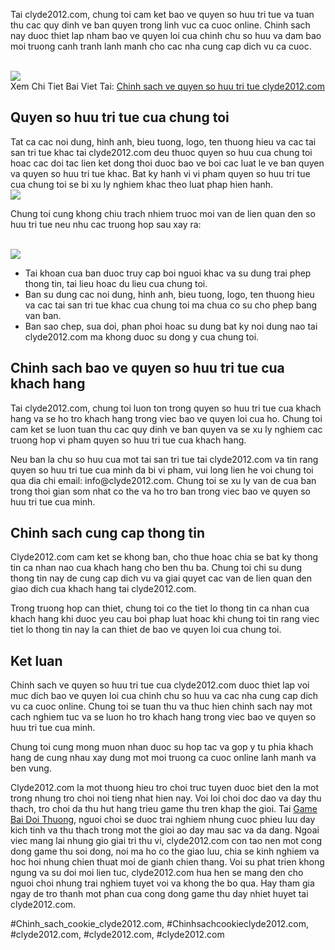 <p>Tai clyde2012.com, chung toi cam ket bao ve quyen so huu tri tue va tuan thu cac quy dinh ve ban quyen trong linh vuc ca cuoc online. Chinh sach nay duoc thiet lap nham bao ve quyen loi cua chinh chu so huu va dam bao moi truong canh tranh lanh manh cho cac nha cung cap dich vu ca cuoc.</p><br><img src="https://clyde2012.com/wp-content/uploads/2025/02/tac-gia-11.webp"></br>
Xem Chi Tiet Bai Viet Tai: <a href="https://clyde2012.com/chinh-sach-ve-quyen-so-huu-tri-tue-clyde2012-com/">Chinh sach ve quyen so huu tri tue clyde2012.com</a><h2>Quyen so huu tri tue cua chung toi</h2><p>Tat ca cac noi dung, hinh anh, bieu tuong, logo, ten thuong hieu va cac tai san tri tue khac tai clyde2012.com deu thuoc quyen so huu cua chung toi hoac cac doi tac lien ket dong thoi duoc bao ve boi cac luat le ve ban quyen va quyen so huu tri tue khac. Bat ky hanh vi vi pham quyen so huu tri tue cua chung toi se bi xu ly nghiem khac theo luat phap hien hanh.<br><img src="https://clyde2012.com/wp-content/uploads/2025/02/chinh-sach-ve-quyen-so-huu-tri-tue-18.webp"></br><p>Chung toi cung khong chiu trach nhiem truoc moi van de lien quan den so huu tri tue neu nhu cac truong hop sau xay ra:</p><br><img src="https://clyde2012.com/wp-content/uploads/2025/02/chinh-sach-ve-quyen-so-huu-tri-tue-16.webp"></br><ul>
<li>Tai khoan cua ban duoc truy cap boi nguoi khac va su dung trai phep thong tin, tai lieu hoac du lieu cua chung toi.</li>
<li>Ban su dung cac noi dung, hinh anh, bieu tuong, logo, ten thuong hieu va cac tai san tri tue khac cua chung toi ma chua co su cho phep bang van ban.</li>
<li>Ban sao chep, sua doi, phan phoi hoac su dung bat ky noi dung nao tai clyde2012.com ma khong duoc su dong y cua chung toi.</li>
</ul><h2>Chinh sach bao ve quyen so huu tri tue cua khach hang</h2><p>Tai clyde2012.com, chung toi luon ton trong quyen so huu tri tue cua khach hang va se ho tro khach hang trong viec bao ve quyen loi cua ho. Chung toi cam ket se luon tuan thu cac quy dinh ve ban quyen va se xu ly nghiem cac truong hop vi pham quyen so huu tri tue cua khach hang.<p>Neu ban la chu so huu cua mot tai san tri tue tai clyde2012.com va tin rang quyen so huu tri tue cua minh da bi vi pham, vui long lien he voi chung toi qua dia chi email: info@clyde2012.com. Chung toi se xu ly van de cua ban trong thoi gian som nhat co the va ho tro ban trong viec bao ve quyen so huu tri tue cua minh.</p><h2>Chinh sach cung cap thong tin</h2><p>Clyde2012.com cam ket se khong ban, cho thue hoac chia se bat ky thong tin ca nhan nao cua khach hang cho ben thu ba. Chung toi chi su dung thong tin nay de cung cap dich vu va giai quyet cac van de lien quan den giao dich cua khach hang tai clyde2012.com.<p>Trong truong hop can thiet, chung toi co the tiet lo thong tin ca nhan cua khach hang khi duoc yeu cau boi phap luat hoac khi chung toi tin rang viec tiet lo thong tin nay la can thiet de bao ve quyen loi cua chung toi.</p><h2>Ket luan</h2><p>Chinh sach ve quyen so huu tri tue cua clyde2012.com duoc thiet lap voi muc dich bao ve quyen loi cua chinh chu so huu va cac nha cung cap dich vu ca cuoc online. Chung toi se tuan thu va thuc hien chinh sach nay mot cach nghiem tuc va se luon ho tro khach hang trong viec bao ve quyen so huu tri tue cua minh.</p><p>Chung toi cung mong muon nhan duoc su hop tac va gop y tu phia khach hang de cung nhau xay dung mot moi truong ca cuoc online lanh manh va ben vung.</p><p>Clyde2012.com la mot thuong hieu tro choi truc tuyen duoc biet den la mot trong nhung tro choi noi tieng nhat hien nay. Voi loi choi doc dao va day thu thach, tro choi da thu hut hang trieu game thu tren khap the gioi. Tai <a href="https://clyde2012.com/">Game Bai Doi Thuong</a>, nguoi choi se duoc trai nghiem nhung cuoc phieu luu day kich tinh va thu thach trong mot the gioi ao day mau sac va da dang. Ngoai viec mang lai nhung gio giai tri thu vi, clyde2012.com con tao nen mot cong dong game thu soi dong, noi ma ho co the giao luu, chia se kinh nghiem va hoc hoi nhung chien thuat moi de gianh chien thang. Voi su phat trien khong ngung va su doi moi lien tuc, clyde2012.com hua hen se mang den cho nguoi choi nhung trai nghiem tuyet voi va khong the bo qua. Hay tham gia ngay de tro thanh mot phan cua cong dong game thu day nhiet huyet tai clyde2012.com.</p>
#Chinh_sach_cookie_clyde2012.com, #Chinhsachcookieclyde2012.com, #clyde2012.com, #clyde2012.com, #clyde2012.com
